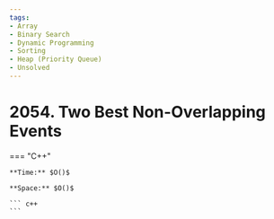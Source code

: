 ```yaml
---
tags:
- Array
- Binary Search
- Dynamic Programming
- Sorting
- Heap (Priority Queue)
- Unsolved
---
```



# 2054. Two Best Non-Overlapping Events

=== "C++"

    **Time:** $O()$

    **Space:** $O()$

    ``` c++
    ```